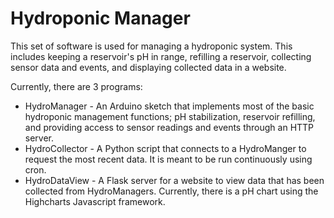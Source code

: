 # Hydroponic Manager

This set of software is used for managing a hydroponic system. This includes
keeping a reservoir's pH in range, refilling a reservoir, collecting sensor data
and events, and displaying collected data in a website.

Currently, there are 3 programs:

* HydroManager - An Arduino sketch that implements most of the basic hydroponic
management functions; pH stabilization, reservoir refilling, and providing access
to sensor readings and events through an HTTP server.
* HydroCollector - A Python script that connects to a HydroManger to request
the most recent data. It is meant to be run continuously using cron.
* HydroDataView - A Flask server for a website to view data that has been collected
from HydroManagers. Currently, there is a pH chart using the Highcharts Javascript
framework.

